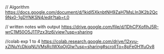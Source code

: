 // Algorithm
https://docs.google.com/document/d/1kidI5XknbtNH9ZaH7MsLIn3K2b2Qc9Nx0-1gDYNKSN4/edit?tab=t.0

// written notes with output
https://drive.google.com/file/d/1DhCPXoflhJ5R-wrC1M50O5J1TPzx3tz6/view?usp=sharing

//colab  exp 1 to 4
https://colab.research.google.com/drive/12xyu-xZINuYcDkiqNUVMsRclWXqOjGlw?usp=sharing#scrollTo=8pFe0H1fuOv8
